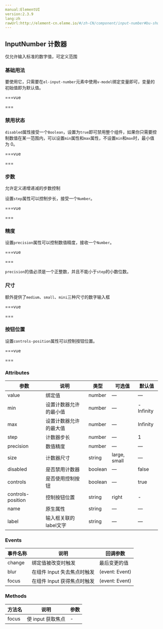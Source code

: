 ```yaml
---
manual:ElementUI
version:2.3.9
lang:zh
rawUrl:http://element-cn.eleme.io/#/zh-CN/component/input-number#bu-shu
---
```



## InputNumber 计数器<a name="inputnumber-ji-shu-qi"></a>


仅允许输入标准的数字值，可定义范围


### 基础用法<a name="ji-chu-yong-fa"></a>


要使用它，只需要在`el-input-number`元素中使用`v-model`绑定变量即可，变量的初始值即为默认值。




===vue
<template><div>

  <el-input-number v-model="num1" @change="handleChange" :min="1" :max="10" label="描述文字"></el-input-number>

</div></template>


<script>
module.exports =  {
    data() {
      return {
        num1: 1
      };
    },
    methods: {
      handleChange(value) {
        console.log(value);
      }
    }
  };
</script>


===






### 禁用状态<a name="jin-yong-zhuang-tai"></a>


`disabled`属性接受一个`Boolean`，设置为`true`即可禁用整个组件，如果你只需要控制数值在某一范围内，可以设置`min`属性和`max`属性，不设置`min`和`max`时，最小值为 0。




===vue
<template><div>

  <el-input-number v-model="num2" :disabled="true"></el-input-number>

</div></template>


<script>
module.exports =  {
    data() {
      return {
        num2: 1
      }
    }
  };
</script>


===






### 步数<a name="bu-shu"></a>


允许定义递增递减的步数控制



设置`step`属性可以控制步长，接受一个`Number`。




===vue
<template><div>

  <el-input-number v-model="num3" :step="2"></el-input-number>

</div></template>


<script>
module.exports =  {
    data() {
      return {
        num3: 5
      }
    }
  };
</script>


===






### 精度<a name="jing-du"></a>


设置`precision`属性可以控制数值精度，接收一个`Number`。




===vue
<template><div>

  <el-input-number v-model="num9" :precision="2" :step="0.1" :max="10"></el-input-number>

</div></template>


<script>
module.exports =  {
    data() {
      return {
        num9: 1
      }
    }
  };
</script>


===







`precision`的值必须是一个正整数，并且不能小于`step`的小数位数。



### 尺寸<a name="chi-cun"></a>


额外提供了`medium`、`small`、`mini`三种尺寸的数字输入框



===vue
<template><div>

  <el-input-number v-model="num4"></el-input-number>
  <el-input-number size="medium" v-model="num5"></el-input-number>
  <el-input-number size="small" v-model="num6"></el-input-number>
  <el-input-number size="mini" v-model="num7"></el-input-number>

</div></template>


<script>
module.exports =  {
    data() {
      return {
        num4: 1,
        num5: 1,
        num6: 1,
        num7: 1
      }
    }
  };
</script>


===






### 按钮位置<a name="an-niu-wei-zhi"></a>


设置`controls-position`属性可以控制按钮位置。




===vue
<template><div>

  <el-input-number v-model="num8" controls-position="right" @change="handleChange" :min="1" :max="10"></el-input-number>

</div></template>


<script>
module.exports =  {
    data() {
      return {
        num8: 1
      };
    },
    methods: {
      handleChange(value) {
        console.log(value);
      }
    }
  };
</script>


===






### Attributes<a name="attributes"></a>
参数 | 说明 | 类型 | 可选值 | 默认值 
 ---  |  ---  |  ---  |  ---  |  ---  | 
value | 绑定值 | number | — | — 
min | 设置计数器允许的最小值 | number | — | -Infinity 
max | 设置计数器允许的最大值 | number | — | Infinity 
step | 计数器步长 | number | — | 1 
precision | 数值精度 | number | — | — 
size | 计数器尺寸 | string | large, small | — 
disabled | 是否禁用计数器 | boolean | — | false 
controls | 是否使用控制按钮 | boolean | — | true 
controls-position | 控制按钮位置 | string | right | - 
name | 原生属性 | string | — | — 
label | 输入框关联的label文字 | string | — | — 


### Events<a name="events"></a>
事件名称 | 说明 | 回调参数 
 ---  |  ---  |  ---  | 
change | 绑定值被改变时触发 | 最后变更的值 
blur | 在组件 Input 失去焦点时触发 | (event: Event) 
focus | 在组件 Input 获得焦点时触发 | (event: Event) 


### Methods<a name="methods"></a>
方法名 | 说明 | 参数 
 ---  |  ---  |  ---  | 
focus | 使 input 获取焦点 | - 

